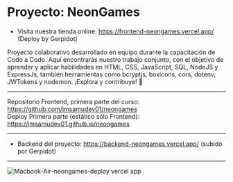 <h1> Proyecto: NeonGames </h1>

<div align:"center">

- Visita nuestra tienda online: https://frontend-neongames.vercel.app/ <br> (Deploy by Gerpidot)

Proyecto colaborativo desarrollado en equipo durante la capacitación de Codo a Codo. Aquí encontrarás nuestro trabajo conjunto, con el objetivo de aprender y aplicar habilidades en HTML, CSS, JavaScript, SQL, NodeJS y ExpressJs, también herramientas como bcryptjs, boxicons, cors, dotenv, JWTokens y nodemon. ¡Explora y contribuye! 🚀

--------------------------------------------------------------------------------

Repositorio Frontend, primera parte del curso: https://github.com/imsamudev01/neongames
<br>
Deploy Primera parte (estático sólo Frontend): https://imsamudev01.github.io/neongames

--------------------------------------------------------------------------------

- Backend del proyecto: https://backend-neongames.vercel.app/
(subido por Gerpidot)

--------------------------------------------------------------------------------

![Macbook-Air-neongames-deploy vercel app](https://github.com/user-attachments/assets/f4ff53b4-379d-416f-8ca9-3667007d852b)

  </div>
